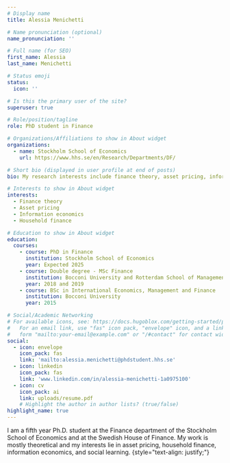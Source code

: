 ```yaml
---
# Display name
title: Alessia Menichetti

# Name pronunciation (optional)
name_pronunciation: ''

# Full name (for SEO)
first_name: Alessia
last_name: Menichetti

# Status emoji
status:
  icon: ''

# Is this the primary user of the site?
superuser: true

# Role/position/tagline
role: PhD student in Finance

# Organizations/Affiliations to show in About widget
organizations:
  - name: Stockholm School of Economics
    url: https://www.hhs.se/en/Research/Departments/DF/

# Short bio (displayed in user profile at end of posts)
bio: My research interests include finance theory, asset pricing, information economics and household finance.

# Interests to show in About widget
interests:
  - Finance theory
  - Asset pricing
  - Information economics
  - Household finance

# Education to show in About widget
education:
  courses:
    - course: PhD in Finance
      institution: Stockholm School of Economics
      year: Expected 2025
    - course: Double degree - MSc Finance
      institution: Bocconi University and Rotterdam School of Management
      year: 2018 and 2019
    - course: BSc in International Economics, Management and Finance
      institution: Bocconi University
      year: 2015

# Social/Academic Networking
# For available icons, see: https://docs.hugoblox.com/getting-started/page-builder/#icons
#   For an email link, use "fas" icon pack, "envelope" icon, and a link in the
#   form "mailto:your-email@example.com" or "/#contact" for contact widget.
social:
  - icon: envelope
    icon_pack: fas
    link: 'mailto:alessia.menichetti@phdstudent.hhs.se'
  - icon: linkedin
    icon_pack: fas
    link: 'www.linkedin.com/in/alessia-menichetti-1a0975100'
  - icon: cv
    icon_pack: ai
    link: uploads/resume.pdf
    # Highlight the author in author lists? (true/false)
highlight_name: true
---
```

I am a fifth year Ph.D. student at the Finance department of the Stockholm School of Economics and at the Swedish House of Finance. My work is mostly theoretical and my interests lie in asset pricing, household finance, information economics, and social learning. 
{style="text-align: justify;"}
